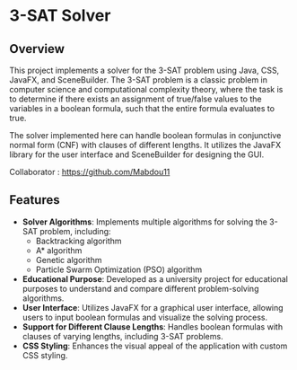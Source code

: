 # 3-SAT Solver

## Overview
This project implements a solver for the 3-SAT problem using Java, CSS, JavaFX, and SceneBuilder. The 3-SAT problem is a classic problem in computer science and computational complexity theory, where the task is to determine if there exists an assignment of true/false values to the variables in a boolean formula, such that the entire formula evaluates to true.

The solver implemented here can handle boolean formulas in conjunctive normal form (CNF) with clauses of different lengths. It utilizes the JavaFX library for the user interface and SceneBuilder for designing the GUI.

Collaborator : https://github.com/Mabdou11

## Features
- **Solver Algorithms**: Implements multiple algorithms for solving the 3-SAT problem, including:
  - Backtracking algorithm
  - A* algorithm
  - Genetic algorithm
  - Particle Swarm Optimization (PSO) algorithm
- **Educational Purpose**: Developed as a university project for educational purposes to understand and compare different problem-solving algorithms.
- **User Interface**: Utilizes JavaFX for a graphical user interface, allowing users to input boolean formulas and visualize the solving process.
- **Support for Different Clause Lengths**: Handles boolean formulas with clauses of varying lengths, including 3-SAT problems.
- **CSS Styling**: Enhances the visual appeal of the application with custom CSS styling.
